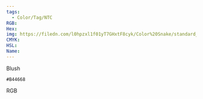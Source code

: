 ```yaml
---
tags:
  - Color/Tag/NTC
RGB:
Hex:
img: https://filedn.com/l0hpzxl1f01yT7GHxtF8cyk/Color%20Snake/standard_csv_to_svg/%23/B44668.svg
CMYK:
HSL:
Name:
---
```

Blush
```palette
#B44668
```
RGB
